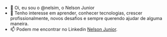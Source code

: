 - 👋 Oi, eu sou o @nelsim, o Nelson Junior
- 👀 Tenho interesse em aprender, conhecer tecnologias, crescer profissionalmente, novos desafios e sempre querendo ajudar de alguma maneira.
- 📫 Podem me encontrar no Linkedin [Nelson Junior](https://linkedin/in/otrindade).


